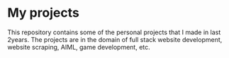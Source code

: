 # My projects
This repository contains some of the personal projects that I made in last 2years.
The projects are in the domain of full stack website development, website scraping, 
AIML, game development, etc. 
